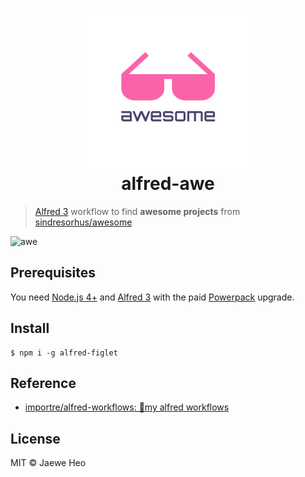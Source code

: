 # <div align="center"><img src="./icon.png" width=256><br>alfred-awe</div>

> [Alfred 3](https://www.alfredapp.com) workflow to find **awesome projects** from [sindresorhus/awesome](https://goo.gl/EUJAEM)

![awe](https://cloud.githubusercontent.com/assets/1744446/16802192/697ad0e4-493a-11e6-9e22-5981581389f4.png)


## Prerequisites

You need [Node.js 4+](https://nodejs.org) and [Alfred 3](https://www.alfredapp.com) with the paid [Powerpack](https://www.alfredapp.com/powerpack/) upgrade.


## Install

```
$ npm i -g alfred-figlet
```


## Reference

- [importre/alfred-workflows: 🔧my alfred workflows](https://goo.gl/GOFxDC)


## License

MIT © Jaewe Heo
